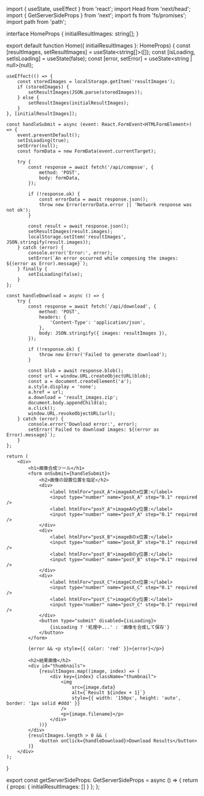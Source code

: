 import { useState, useEffect } from 'react';
import Head from 'next/head';
import { GetServerSideProps } from 'next';
import fs from 'fs/promises';
import path from 'path';

interface HomeProps {
    initialResultImages: string[];
}

export default function Home({ initialResultImages }: HomeProps) {
    const [resultImages, setResultImages] = useState<string[]>([]);
    const [isLoading, setIsLoading] = useState<boolean>(false);
    const [error, setError] = useState<string | null>(null);

    useEffect(() => {
        const storedImages = localStorage.getItem('resultImages');
        if (storedImages) {
            setResultImages(JSON.parse(storedImages));
        } else {
            setResultImages(initialResultImages);
        }
    }, [initialResultImages]);

    const handleSubmit = async (event: React.FormEvent<HTMLFormElement>) => {
        event.preventDefault();
        setIsLoading(true);
        setError(null);
        const formData = new FormData(event.currentTarget);

        try {
            const response = await fetch('/api/compose', {
                method: 'POST',
                body: formData,
            });

            if (!response.ok) {
                const errorData = await response.json();
                throw new Error(errorData.error || 'Network response was not ok');
            }

            const result = await response.json();
            setResultImages(result.images);
            localStorage.setItem('resultImages', JSON.stringify(result.images));
        } catch (error) {
            console.error('Error:', error);
            setError(`An error occurred while composing the images: ${(error as Error).message}`);
        } finally {
            setIsLoading(false);
        }
    };

    const handleDownload = async () => {
        try {
            const response = await fetch('/api/download', {
                method: 'POST',
                headers: {
                    'Content-Type': 'application/json',
                },
                body: JSON.stringify({ images: resultImages }),
            });

            if (!response.ok) {
                throw new Error('Failed to generate download');
            }

            const blob = await response.blob();
            const url = window.URL.createObjectURL(blob);
            const a = document.createElement('a');
            a.style.display = 'none';
            a.href = url;
            a.download = 'result_images.zip';
            document.body.appendChild(a);
            a.click();
            window.URL.revokeObjectURL(url);
        } catch (error) {
            console.error('Download error:', error);
            setError(`Failed to download images: ${(error as Error).message}`);
        }
    };

    return (
        <div>
            <h1>画像合成ツール</h1>
            <form onSubmit={handleSubmit}>
                <h2>画像の設置位置を指定</h2>
                <div>
                    <label htmlFor="posX_A">imageAのx位置:</label>
                    <input type="number" name="posX_A" step="0.1" required />
                    <label htmlFor="posY_A">imageAのy位置:</label>
                    <input type="number" name="posY_A" step="0.1" required />
                </div>
                <div>
                    <label htmlFor="posX_B">imageBのx位置:</label>
                    <input type="number" name="posX_B" step="0.1" required />
                    <label htmlFor="posY_B">imageBのy位置:</label>
                    <input type="number" name="posY_B" step="0.1" required />
                </div>
                <div>
                    <label htmlFor="posX_C">imageCのx位置:</label>
                    <input type="number" name="posX_C" step="0.1" required />
                    <label htmlFor="posY_C">imageCのy位置:</label>
                    <input type="number" name="posY_C" step="0.1" required />
                </div>
                <button type="submit" disabled={isLoading}>
                    {isLoading ? '処理中...' : '画像を合成して保存'}
                </button>
            </form>

            {error && <p style={{ color: 'red' }}>{error}</p>}

            <h2>結果画像</h2>
            <div id="thumbnails">
                {resultImages.map((image, index) => (
                    <div key={index} className="thumbnail">
                        <img
                            src={image.data}
                            alt={`Result ${index + 1}`}
                            style={{ width: '150px', height: 'auto', border: '1px solid #ddd' }}
                        />
                        <p>{image.filename}</p>
                    </div>
                ))}
            </div>
            {resultImages.length > 0 && (
                <button onClick={handleDownload}>Download Results</button>
            )}
        </div>
    );
}

export const getServerSideProps: GetServerSideProps<HomeProps> = async () => {
    return { props: { initialResultImages: [] } };
};